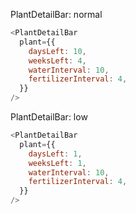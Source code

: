 PlantDetailBar: normal

```js
<PlantDetailBar
  plant={{
    daysLeft: 10,
    weeksLeft: 4,
    waterInterval: 10,
    fertilizerInterval: 4,
  }}
/>
```

PlantDetailBar: low

```js
<PlantDetailBar
  plant={{
    daysLeft: 1,
    weeksLeft: 1,
    waterInterval: 10,
    fertilizerInterval: 4,
  }}
/>
```
